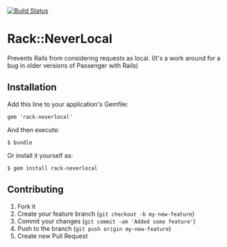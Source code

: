 [![Build Status](https://secure.travis-ci.org/JonRowe/rack-neverlocal.png)](http://travis-ci.org/JonRowe/rack-neverlocal)
# Rack::NeverLocal

Prevents Rails from considering requests as local. (It's a work around
for a bug in older versions of Passenger with Rails)

## Installation

Add this line to your application's Gemfile:

    gem 'rack-neverlocal'

And then execute:

    $ bundle

Or install it yourself as:

    $ gem install rack-neverlocal

## Contributing

1. Fork it
2. Create your feature branch (`git checkout -b my-new-feature`)
3. Commit your changes (`git commit -am 'Added some feature'`)
4. Push to the branch (`git push origin my-new-feature`)
5. Create new Pull Request
